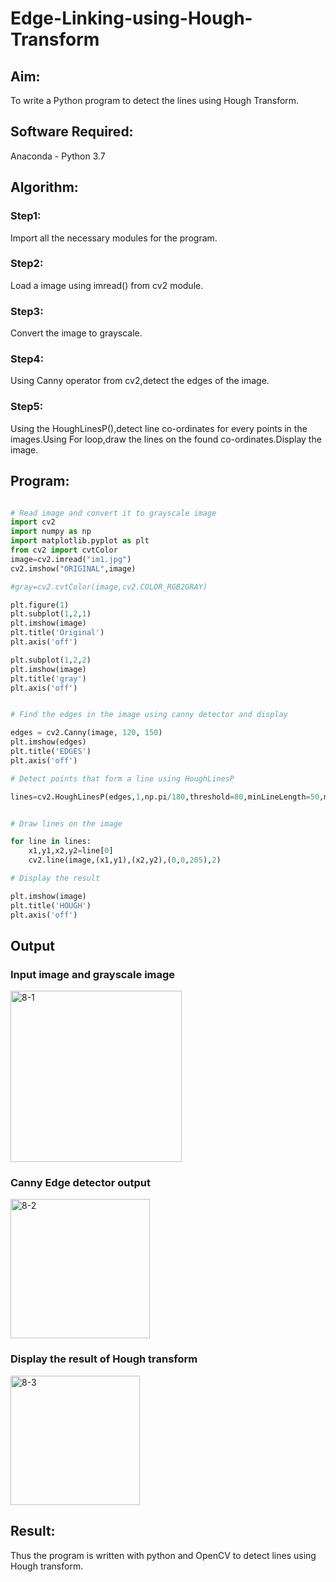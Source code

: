 # Edge-Linking-using-Hough-Transform
## Aim:
To write a Python program to detect the lines using Hough Transform.

## Software Required:
Anaconda - Python 3.7

## Algorithm:
### Step1:
Import all the necessary modules for the program.
### Step2:
Load a image using imread() from cv2 module.
### Step3:
Convert the image to grayscale.
### Step4:
Using Canny operator from cv2,detect the edges of the image.
### Step5:
Using the HoughLinesP(),detect line co-ordinates for every points in the images.Using For loop,draw the lines on the found co-ordinates.Display the image.

## Program:
```Python

# Read image and convert it to grayscale image
import cv2
import numpy as np
import matplotlib.pyplot as plt
from cv2 import cvtColor
image=cv2.imread("im1.jpg")
cv2.imshow("ORIGINAL",image)

#gray=cv2.cvtColor(image,cv2.COLOR_RGB2GRAY)

plt.figure(1)
plt.subplot(1,2,1)
plt.imshow(image)
plt.title('Original')
plt.axis('off')

plt.subplot(1,2,2)
plt.imshow(image)
plt.title('gray')
plt.axis('off')


# Find the edges in the image using canny detector and display

edges = cv2.Canny(image, 120, 150)
plt.imshow(edges)
plt.title('EDGES')
plt.axis('off')

# Detect points that form a line using HoughLinesP

lines=cv2.HoughLinesP(edges,1,np.pi/180,threshold=80,minLineLength=50,maxLineGap=250)


# Draw lines on the image

for line in lines:
    x1,y1,x2,y2=line[0]
    cv2.line(image,(x1,y1),(x2,y2),(0,0,205),2)

# Display the result

plt.imshow(image)
plt.title('HOUGH')
plt.axis('off')


```
## Output

### Input image and grayscale image

<img width="274" alt="8-1" src="https://user-images.githubusercontent.com/77089276/168863615-c4a7168f-412d-4d61-8ec8-9998cb19e2d3.PNG">

### Canny Edge detector output

<img width="223" alt="8-2" src="https://user-images.githubusercontent.com/77089276/168863634-68dfe9d6-c3f7-4d2c-941e-e509ee16d910.PNG">

### Display the result of Hough transform

<img width="207" alt="8-3" src="https://user-images.githubusercontent.com/77089276/168863663-b26a264f-eb5e-49d2-96f2-8ea40a4e1947.PNG">

## Result:
Thus the program is written with python and OpenCV to detect lines using Hough transform. 
